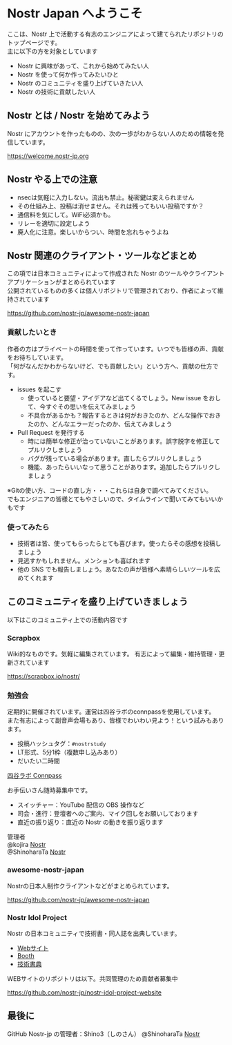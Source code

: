 # Nostr Japan へようこそ

ここは、Nostr 上で活動する有志のエンジニアによって建てられたリポジトリのトップページです。  
主に以下の方を対象としています

- Nostr に興味があって、これから始めてみたい人
- Nostr を使って何か作ってみたいひと
- Nostr のコミュニティを盛り上げていきたい人
- Nostr の技術に貢献したい人

## Nostr とは / Nostr を始めてみよう

Nostr にアカウントを作ったものの、次の一歩がわからない人のための情報を発信しています。

https://welcome.nostr-jp.org

## Nostr やる上での注意

- nsecは気軽に入力しない。流出も禁止。秘密鍵は変えられません
- その仕組み上、投稿は消せません。それは残ってもいい投稿ですか？
- 通信料を気にして。WiFi必須かも。
- リレーを適切に設定しよう
- 廃人化に注意。楽しいからつい、時間を忘れちゃうよね

## Nostr 関連のクライアント・ツールなどまとめ

この項では日本コミュニティによって作成された Nostr のツールやクライアントアプリケーションがまとめられています  
公開されているものの多くは個人リポジトリで管理されており、作者によって維持されています  

https://github.com/nostr-jp/awesome-nostr-japan

### 貢献したいとき

作者の方はプライベートの時間を使って作っています。いつでも皆様の声、貢献をお待ちしています。  
「何がなんだかわからないけど、でも貢献したい」という方へ、貢献の仕方です。

- issues を起こす
  - 使っていると要望・アイデアなど出てくるでしょう。New issue をおして、今すぐその思いを伝えてみましょう
  - 不具合があるかも？報告するときは何がおきたのか、どんな操作でおきたのか、どんなエラーだったのか、伝えてみましょう
- Pull Request を発行する
  - 時には簡単な修正が治っていないことがあります。誤字脱字を修正してプルリクしましょう
  - バグが残っている場合があります。直したらプルリクしましょう
  - 機能、あったらいいなって思うことがあります。追加したらプルリクしましょう

※Gitの使い方、コードの直し方・・・これらは自身で調べてみてください。  
でもエンジニアの皆様とてもやさしいので、タイムラインで聞いてみてもいいかもです

### 使ってみたら

- 技術者は皆、使ってもらったらとても喜びます。使ったらその感想を投稿しましょう
- 見逃すかもしれません。メンションも喜ばれます
- 他の SNS でも報告しましょう。あなたの声が皆様へ素晴らしいツールを広めてくれます

## このコミュニティを盛り上げていきましょう

以下はこのコミュニティ上での活動内容です

### Scrapbox

Wiki的なものです。気軽に編集されています。
有志によって編集・維持管理・更新されています

https://scrapbox.io/nostr/

### 勉強会

定期的に開催されています。運営は四谷ラボのconnpassを使用しています。  
また有志によって副音声会場もあり、皆様でわいわい見よう！という試みもあります。

- 投稿ハッシュタグ：`#nostrstudy`
- LT形式、5分1枠（複数申し込みあり）
- だいたい二時間

[四谷ラボ Connpass](https://428lab.connpass.com/)

お手伝いさん随時募集中です。

- スイッチャー：YouTube 配信の OBS 操作など
- 司会・進行：登壇者へのご案内、マイク回しをお願いしております
- 直近の振り返り：直近の Nostr の動きを振り返ります

管理者  
@kojira [Nostr](https://nostx.shino3.net/npub1k0jrarx8um0lyw3nmysn50539ky4k8p7gfgzgrsvn8d7lccx3d0s38dczd)  
@ShinoharaTa [Nostr](https://nostx.shino3.net/npub1l60d6h2uvdwa9yq0r7r2suhgrnsadcst6nsx2j03xwhxhu2cjyascejxe5)

### awesome-nostr-japan

Nostrの日本人制作クライアントなどがまとめられています。

https://github.com/nostr-jp/awesome-nostr-japan

### Nostr Idol Project

Nostr の日本コミュニティで技術書・同人誌を出典しています。

- [Webサイト](https://nip-book.nostr-jp.org/?github=true)
- [Booth](https://nostr-jp.booth.pm/?github=true)
- [技術書典](https://techbookfest.org/organization/nn7eXA7P7yENck0ep3PPBc)

WEBサイトのリポジトリは以下。共同管理のため貢献者募集中

https://github.com/nostr-jp/nostr-idol-project-website

## 最後に

GitHub Nostr-jp の管理者：Shino3（しのさん）
@ShinoharaTa [Nostr](https://nostx.shino3.net/npub1l60d6h2uvdwa9yq0r7r2suhgrnsadcst6nsx2j03xwhxhu2cjyascejxe5)

